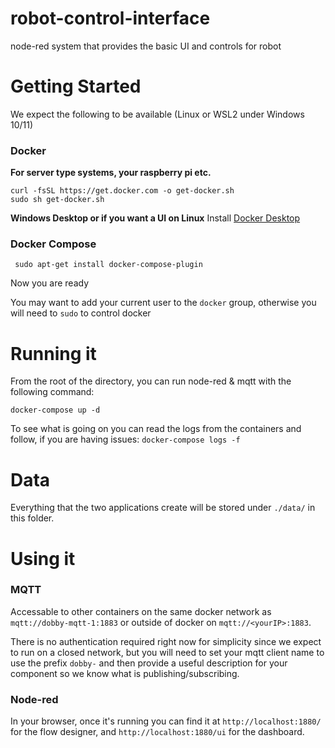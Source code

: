 # robot-control-interface
node-red system that provides the basic UI and controls for robot

# Getting Started
We expect the following to be available (Linux or WSL2 under Windows 10/11)

### Docker
**For server type systems, your raspberry pi etc.**
```
curl -fsSL https://get.docker.com -o get-docker.sh
sudo sh get-docker.sh
 ```

**Windows Desktop or if you want a UI on Linux**
 Install [Docker Desktop](https://www.docker.com/get-started/)

### Docker Compose
```
 sudo apt-get install docker-compose-plugin
```
Now you are ready

You may want to add your current user to the `docker` group, otherwise you will need to `sudo` to control docker

# Running it
From the root of the directory, you can run node-red & mqtt with the following command: 

`docker-compose up -d`

To see what is going on you can read the logs from the containers and follow, if you are having issues:
`docker-compose logs -f` 

# Data

Everything that the two applications create will be stored under `./data/` in this folder.

# Using it

### MQTT
Accessable to other containers on the same docker network as `mqtt://dobby-mqtt-1:1883` or outside of docker on `mqtt://<yourIP>:1883`.

There is no authentication required right now for simplicity since we expect to run on a closed network, but you will need to set your mqtt client name to use the prefix `dobby-` and then provide a useful description for your component so we know what is publishing/subscribing.

### Node-red
In your browser, once it's running you can find it at `http://localhost:1880/` for the flow designer, and `http://localhost:1880/ui` for the dashboard.
